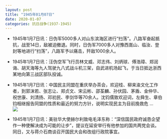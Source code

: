 ```yaml
---
layout: post
title: "1945年01月07日"
date: 2020-01-07
categories: 抗日战争(1937-1945)
---
```


<meta name="referrer" content="no-referrer" />

- 1945年1月7日讯：日伪军5000多人对山东滨海区进行“扫荡”。八路军奋起抵抗，战至14日，敌被迫撤退。同时，日伪军7000多人对豫西嵩山、临汝、登封等地进行“扫荡”，八路军予以痛击，歼敌1000余人。 

- 1945年1月7日讯：汪伪空军飞行员林文威、邓志伟、刘炳球、傅浩璋、郑润诲、胡天海等九人驾驶九八式战斗机三架，自武进机场起飞，于当日抵达浙西某地向第三战区部队投诚。 

- 1945年1月7日讯：中国民主同盟在重庆举办茶会，欢迎桂、柳来渝文化工作者，到郭沫若、张志让、郑贞文、宋云彬、邵荃麟、孙伏园、茅盾、金仲华、祝世康、刘清扬、邓初民、李剑华等70余人。沈钧儒致欢迎词，左舜生、章伯钧相继报告同盟的性质和最近的努力方针，说明实现民主为目前挽救危 ... <br/><img src="https://wx2.sinaimg.cn/large/aca367d8ly1ganteaqfxoj20c809zdfw.jpg" />

- 1945年1月7日讯：美驻华大使赫尔利致电毛泽东称：“深信国民政府诚恳企望作一种使解决成为可能的让步”，提议在延安举行有他参加的国共两党会谈。同日，又与蒋介石商谈召开国民大会和改组行政院事宜。 

